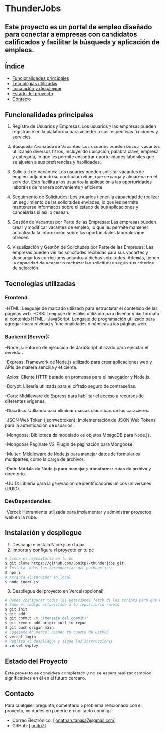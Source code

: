 # ThunderJobs

## Este proyecto es un portal de empleo diseñado para conectar a empresas con candidatos calificados y facilitar la búsqueda y aplicación de empleos.

## Índice

- [Funcionalidades principales](#Funcionalidades-principales)
- [Tecnologías utilizadas](#Tecnologías-utilizadas)
- [Instalación y despliegue](#Instalación-y-despliegue)
- [Estado del proyecto](#Estado-del-proyecto)
- [Contacto](#contacto)

## Funcionalidades principales

1. Registro de Usuarios y Empresas:
Los usuarios y las empresas pueden registrarse en la plataforma para acceder a sus respectivas funciones y servicios.

2. Búsqueda Avanzada de Vacantes:
Los usuarios pueden buscar vacantes utilizando diversos filtros, incluyendo ubicación, palabra clave, empresa y categoría, lo que les permite encontrar oportunidades laborales que se ajusten a sus preferencias y habilidades.

3. Solicitud de Vacantes:
Los usuarios pueden solicitar vacantes de empleo, adjuntando su curriculum vitae, que se carga y almacena en el servidor. Esto facilita a los usuarios la aplicación a las oportunidades laborales de manera conveniente y eficiente.

4. Seguimiento de Solicitudes:
Los usuarios tienen la capacidad de realizar un seguimiento de las solicitudes enviadas, lo que les permite mantenerse informados sobre el estado de sus aplicaciones y cancelarlas si así lo desean.

5. Gestión de Vacantes por Parte de las Empresas:
Las empresas pueden crear y modificar vacantes de empleo, lo que les permite mantener actualizada la información sobre las oportunidades laborales que ofrecen.

6. Visualización y Gestión de Solicitudes por Parte de las Empresas:
Las empresas pueden ver las solicitudes recibidas para sus vacantes y descargar los currículums adjuntos a dichas solicitudes. Además, tienen la capacidad de aceptar o rechazar las solicitudes según sus criterios de selección.

## Tecnologías utilizadas

### Frontend:

-HTML: Lenguaje de marcado utilizado para estructurar el contenido de las páginas web.
-CSS: Lenguaje de estilos utilizado para diseñar y dar formato al contenido HTML.
-JavaScript: Lenguaje de programación utilizado para agregar interactividad y funcionalidades dinámicas a las páginas web.

### Backend (Server):

-Node.js: Entorno de ejecución de JavaScript utilizado para ejecutar el servidor.

-Express: Framework de Node.js utilizado para crear aplicaciones web y APIs de manera sencilla y eficiente.

-Axios: Cliente HTTP basado en promesas para el navegador y Node.js.

-Bcrypt: Librería utilizada para el cifrado seguro de contraseñas.

-Cors: Middleware de Express para habilitar el acceso a recursos de diferentes orígenes.

-Diacritics: Utilizado para eliminar marcas diacríticas de los caracteres.

-JSON Web Token (jsonwebtoken): Implementación de JSON Web Tokens para la autenticación de usuarios.

-Mongoose: Biblioteca de modelado de objetos MongoDB para Node.js.

-Mongoose Paginate V2: Plugin de paginación para Mongoose.

-Multer: Middleware de Node.js para manejar datos de formularios multipartes, como la carga de archivos.

-Path: Módulo de Node.js para manejar y transformar rutas de archivo y directorio.

-UUID: Librería para la generación de identificadores únicos universales (UUID).

### DevDependencies:

-Vercel: Herramienta utilizada para implementar y administrar proyectos web en la nube.

## Instalación y despliegue

1. Descarga e instala Node.js en tu pc
2. Importa y configura el proyecto en tu pc
```bash
# Clona el repositorio en tu pc
$ git clone https://github.com/Jonitp7/thunderjobs.git
# Instala todas las dependencias del package.json
$ npm i
# Arranca el servidor en local
$ node index.js
```
3. Despliegue del proyecto en Vercel (opcional)

```bash
# Debes configurar todas las peticiones fetch de los scripts para que hagan las peticiones a la URL de tu dominio
# Sube el codigo actualizado a tu repositorio remoto
$ git init
$ git add .
$ git commit -m "(mensaje del commit)"
$ git remote add origin <url-tu-repo>
$ git push origin main
# Loggeate en Vercel usando tu cuenta de Github
$ vercel login
# Realiza el despliegue y sigue las instrucciones
$ vercel deploy
```

## Estado del Proyecto
Este proyecto se considera completado y no se espera realizar cambios significativos en él en el futuro cercano.

## Contacto

Para cualquier pregunta, comentario o problema relacionado con el proyecto, no dudes en ponerte en contacto conmigo:

- Correo Electrónico: [jonathan.tanasa7@gmail.com]
- GitHub: [[jonitp7](https://github.com/Jonitp7)]
